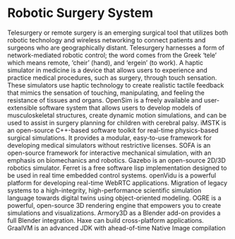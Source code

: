 # Robotic Surgery System

Telesurgery or remote surgery is an emerging surgical tool that utilizes both robotic technology and wireless networking to connect patients and surgeons who are geographically distant. Telesurgery harnesses a form of network-mediated robotic control; the word comes from the Greek ‘tele’ which means remote, ‘cheir’ (hand), and ‘ergein’ (to work). A haptic simulator in medicine is a device that allows users to experience and practice medical procedures, such as surgery, through touch sensation. These simulators use haptic technology to create realistic tactile feedback that mimics the sensation of touching, manipulating, and feeling the resistance of tissues and organs. OpenSim is a freely available and user-extensible software system that allows users to develop models of musculoskeletal structures, create dynamic motion simulations, and can be used to assist in surgery planning for children with cerebral palsy. iMSTK is an open-source C++-based software toolkit for real-time physics-based surgical simulations. It provides a modular, easy-to-use framework for developing medical simulators without restrictive licenses. SOFA is an open-source framework for interactive mechanical simulation, with an emphasis on biomechanics and robotics. Gazebo is an open-source 2D/3D robotics simulator. Ferret is a free software lisp implementation designed to be used in real time embedded control systems. openVidu is a powerful platform for developing real-time WebRTC applications. Migration of legacy systems to a high-integrity, high-performance scientific simulation language towards digital twins using object-oriented modeling. OGRE is a powerful, open-source 3D rendering engine that empowers you to create simulations and visualizations. Armory3D as a Blender add-on provides a full Blender integration. Haxe can build cross-platform applications. GraalVM is an advanced JDK with ahead-of-time Native Image compilation
